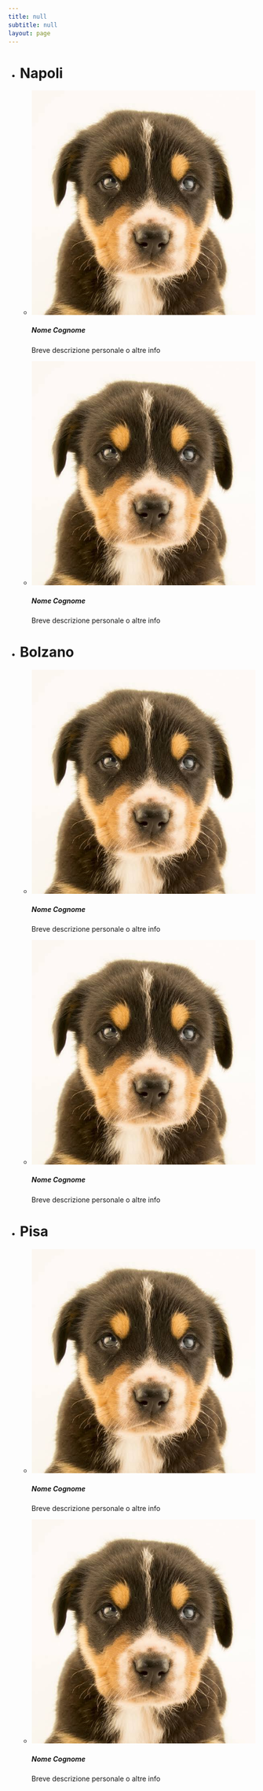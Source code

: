 ```yaml
---
title: null
subtitle: null
layout: page
---
```


- # Napoli

  - <div class="card mb-3" style="max-width: 540px;">
    <div class="row g-0">
      <div class="col-md-4">
        <img src="/assets/img/cane.jpeg" class="img-fluid rounded-start" alt="...">
      </div>
      <div class="col-md-8">
        <div class="card-body">
          <h5 class="card-title">Nome Cognome</h5>
          <p class="card-text">Breve descrizione personale o altre info</p>
        </div>
      </div>
    </div>
    </div>

  - <div class="card mb-3" style="max-width: 540px;">
    <div class="row g-0">
      <div class="col-md-4">
        <img src="/assets/img/cane.jpeg" class="img-fluid rounded-start" alt="...">
      </div>
      <div class="col-md-8">
        <div class="card-body">
          <h5 class="card-title">Nome Cognome</h5>
          <p class="card-text">Breve descrizione personale o altre info</p>
        </div>
      </div>
    </div>
    </div>

- # Bolzano

  - <div class="card mb-3" style="max-width: 540px;">
    <div class="row g-0">
      <div class="col-md-4">
        <img src="/assets/img/cane.jpeg" class="img-fluid rounded-start" alt="...">
      </div>
      <div class="col-md-8">
        <div class="card-body">
          <h5 class="card-title">Nome Cognome</h5>
          <p class="card-text">Breve descrizione personale o altre info</p>
        </div>
      </div>
    </div>
    </div>

  - <div class="card mb-3" style="max-width: 540px;">
    <div class="row g-0">
      <div class="col-md-4">
        <img src="/assets/img/cane.jpeg" class="img-fluid rounded-start" alt="...">
      </div>
      <div class="col-md-8">
        <div class="card-body">
          <h5 class="card-title">Nome Cognome</h5>
          <p class="card-text">Breve descrizione personale o altre info</p>
        </div>
      </div>
    </div>
    </div>

- # Pisa

  - <div class="card mb-3" style="max-width: 540px;">
    <div class="row g-0">
      <div class="col-md-4">
        <img src="/assets/img/cane.jpeg" class="img-fluid rounded-start" alt="...">
      </div>
      <div class="col-md-8">
        <div class="card-body">
          <h5 class="card-title">Nome Cognome</h5>
          <p class="card-text">Breve descrizione personale o altre info</p>
        </div>
      </div>
    </div>
    </div>

  - <div class="card mb-3" style="max-width: 540px;">
    <div class="row g-0">
      <div class="col-md-4">
        <img src="/assets/img/cane.jpeg" class="img-fluid rounded-start" alt="...">
      </div>
      <div class="col-md-8">
        <div class="card-body">
          <h5 class="card-title">Nome Cognome</h5>
          <p class="card-text">Breve descrizione personale o altre info</p>
        </div>
      </div>
    </div>
    </div>
